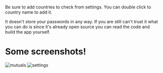 Be sure to add countries to check from settings. You can double click to country name to add it.

It doesn't store your passwords in any way. If you are still can't trust it what you can do is since it's already open source you can read the code and build the app yourself.

# Some screenshots!

![mutuals](https://user-images.githubusercontent.com/54271295/215283839-d6751112-21a9-4b5a-b7b5-8bae26b6914b.png)
![settings](https://user-images.githubusercontent.com/54271295/181880677-24d09633-95c0-4ae9-a715-7fc9da76865c.png)
